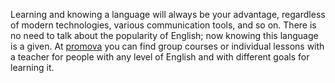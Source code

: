 Learning and knowing a language will always be your advantage, regardless of modern technologies, various communication tools, and so on. There is no need to talk about the popularity of English; now knowing this language is a given. At [promova](https://promova.com/learn-english-online) you can find group courses or individual lessons with a teacher for people with any level of English and with different goals for learning it.
<!---
Fishrot/Fishrot is a ✨ special ✨ repository because its `README.md` (this file) appears on your GitHub profile.
You can click the Preview link to take a look at your changes.
--->
